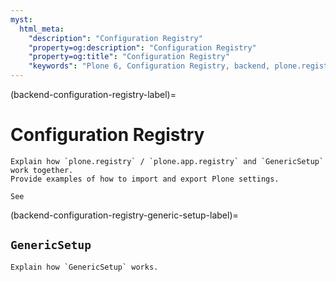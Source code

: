 ```yaml
---
myst:
  html_meta:
    "description": "Configuration Registry"
    "property=og:description": "Configuration Registry"
    "property=og:title": "Configuration Registry"
    "keywords": "Plone 6, Configuration Registry, backend, plone.registry, plone.app.registry, GenericSetup"
---
```


(backend-configuration-registry-label)=

# Configuration Registry

```{todo}
Explain how `plone.registry` / `plone.app.registry` and `GenericSetup` work together.
Provide examples of how to import and export Plone settings.

See 
```

(backend-configuration-registry-generic-setup-label)=

## `GenericSetup`

```{todo}
Explain how `GenericSetup` works.
```
